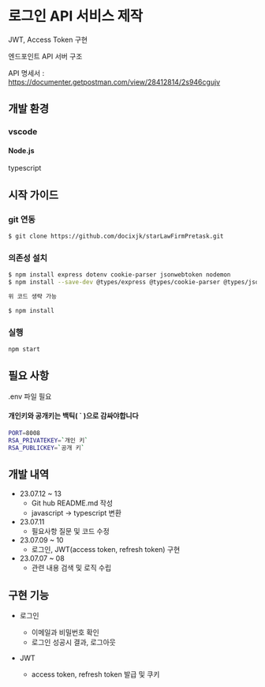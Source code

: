 # 로그인 API 서비스 제작

JWT, Access Token 구현

엔드포인트 API 서버 구조

API 명세서 : https://documenter.getpostman.com/view/28412814/2s946cgujv

## 개발 환경

### vscode

#### Node.js

typescript

## 시작 가이드

### git 연동

```sh
$ git clone https://github.com/docixjk/starLawFirmPretask.git
```

### 의존성 설치

```sh
$ npm install express dotenv cookie-parser jsonwebtoken nodemon
$ npm install --save-dev @types/express @types/cookie-parser @types/jsonwebtoken typescript

위 코드 생략 가능

$ npm install
```

### 실행

```sh
npm start
```

## 필요 사항

.env 파일 필요

#### 개인키와 공개키는 백틱( ` )으로 감싸야합니다

```sh
PORT=8008
RSA_PRIVATEKEY=`개인 키`
RSA_PUBLICKEY=`공개 키`
```

## 개발 내역

- 23.07.12 ~ 13
  - Git hub README.md 작성
  - javascript -> typescript 변환
- 23.07.11
  - 필요사항 질문 및 코드 수정
- 23.07.09 ~ 10
  - 로그인, JWT(access token, refresh token) 구현
- 23.07.07 ~ 08
  - 관련 내용 검색 및 로직 수립

## 구현 기능

- 로그인

  - 이메일과 비밀번호 확인
  - 로그인 성공시 결과, 로그아웃

- JWT
  - access token, refresh token 발급 및 쿠키
